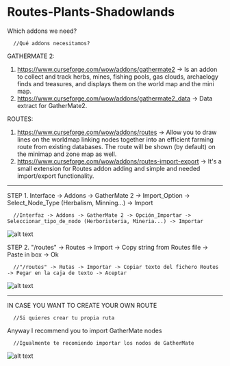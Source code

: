 # Routes-Plants-Shadowlands

Which addons we need?

      //Qué addons necesitamos?

GATHERMATE 2:
1. https://www.curseforge.com/wow/addons/gathermate2 -> Is an addon to collect and track herbs, mines, fishing pools, gas clouds, archaelogy finds and treasures, and displays them on the world map and the mini map.
2. https://www.curseforge.com/wow/addons/gathermate2_data -> Data extract for GatherMate2.

ROUTES: 
1. https://www.curseforge.com/wow/addons/routes -> Allow you to draw lines on the worldmap linking nodes together into an efficient farming route from existing databases. The route will be shown (by default) on the minimap and zone map as well.
2. https://www.curseforge.com/wow/addons/routes-import-export -> It's a small extension for Routes addon adding and simple and needed import/export functionality.

***********************************************************************************************************************************************************************************
STEP 1. Interface -> Addons -> GatherMate 2 -> Import_Option -> Select_Node_Type (Herbalism, Minning...) -> Import
      
      //Interfaz -> Addons -> GatherMate 2 -> Opción_Importar -> Seleccionar_tipo_de_nodo (Herboristeria, Mineria...) -> Importar

![alt text](https://i.gyazo.com/3e2ed57f08cf482184959d28ba236623.png)

STEP 2. "/routes" -> Routes -> Import -> Copy string from Routes file -> Paste in box -> Ok
      
      //"/routes" -> Rutas -> Importar -> Copiar texto del fichero Routes -> Pegar en la caja de texto -> Aceptar
      
![alt text](https://i.gyazo.com/163abab84a5b86cb5ba3e84166b55d8a.png)

***********************************************************************************************************************************************************************************

IN CASE YOU WANT TO CREATE YOUR OWN ROUTE

      //Si quieres crear tu propia ruta
      
Anyway I recommend you to import GatherMate nodes

      //Igualmente te recomiendo importar los nodos de GatherMate

![alt text](https://i.gyazo.com/49e86f4863ff6a97b4d98fe611a19a22.png)
